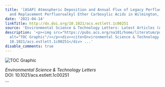 ```yaml
---
title: '[ASAP] Atmospheric Deposition and Annual Flux of Legacy Perfluoroalkyl Substances
  and Replacement Perfluoroalkyl Ether Carboxylic Acids in Wilmington, NC, USA'
date: '2021-04-14'
linkTitle: http://dx.doi.org/10.1021/acs.estlett.1c00251
source: 'Environmental Science & Technology Letters: Latest Articles (ACS Publications)'
description: '<p><img src="https://pubs.acs.org/na101/home/literatum/publisher/achs/journals/content/estlcu/0/estlcu.ahead-of-print/acs.estlett.1c00251/20210414/images/medium/ez1c00251_0003.gif"
  alt="TOC Graphic"/></p><div><cite>Environmental Science & Technology Letters</cite></div><div>DOI:
  10.1021/acs.estlett.1c00251</div> ...'
disable_comments: true
---
```

<p><img src="https://pubs.acs.org/na101/home/literatum/publisher/achs/journals/content/estlcu/0/estlcu.ahead-of-print/acs.estlett.1c00251/20210414/images/medium/ez1c00251_0003.gif" alt="TOC Graphic"/></p><div><cite>Environmental Science & Technology Letters</cite></div><div>DOI: 10.1021/acs.estlett.1c00251</div> ...